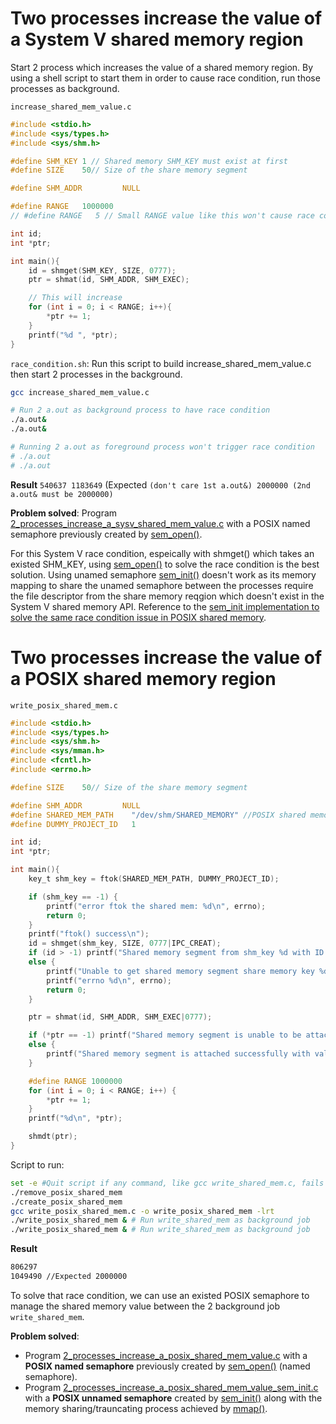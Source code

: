 # Two processes increase the value of a System V shared memory region

Start 2 process which increases the value of a shared memory region. By using a shell script to start them in order to cause race condition, run those processes as background.

``increase_shared_mem_value.c``
```c
#include <stdio.h>
#include <sys/types.h>
#include <sys/shm.h>

#define SHM_KEY 1 // Shared memory SHM_KEY must exist at first
#define SIZE    50// Size of the share memory segment

#define SHM_ADDR         NULL

#define RANGE   1000000
// #define RANGE   5 // Small RANGE value like this won't cause race condition

int id;
int *ptr;

int main(){
    id = shmget(SHM_KEY, SIZE, 0777);
    ptr = shmat(id, SHM_ADDR, SHM_EXEC);

    // This will increase 
    for (int i = 0; i < RANGE; i++){
        *ptr += 1;
    }
    printf("%d ", *ptr);
}
```
``race_condition.sh``: Run this script to build increase_shared_mem_value.c then start 2 processes in the background.
```sh
gcc increase_shared_mem_value.c

# Run 2 a.out as background process to have race condition
./a.out&
./a.out&

# Running 2 a.out as foreground process won't trigger race condition
# ./a.out
# ./a.out
```
**Result** ``540637 1183649`` (Expected ``(don't care 1st a.out&) 2000000 (2nd a.out& must be 2000000)`` 

**Problem solved**: Program [2_processes_increase_a_sysv_shared_mem_value.c](2_processes_increase_a_sysv_shared_mem_value.c) with a POSIX named semaphore previously created by [sem_open()](https://github.com/TranPhucVinh/C/blob/master/Physical%20layer/Thread/Semaphore.md#sem_open).

For this System V race condition, espeically with shmget() which takes an existed SHM_KEY, using [sem_open()](https://github.com/TranPhucVinh/C/blob/master/Physical%20layer/Thread/Semaphore.md#sem_open) to solve the race condition is the best solution. Using unamed semaphore [sem_init()]() doesn't work as its memory mapping to share the unamed semaphore between the processes require the file descriptor from the share memory reqgion which doesn't exist in the System V shared memory API. Reference to the [sem_init implementation to solve the same race condition issue in POSIX shared memory](2_processes_increase_a_posix_shared_mem_value_sem_init.c).
# Two processes increase the value of a POSIX shared memory region
``write_posix_shared_mem.c``
```c
#include <stdio.h>
#include <sys/types.h>
#include <sys/shm.h>
#include <sys/mman.h>
#include <fcntl.h>  
#include <errno.h>

#define SIZE    50// Size of the share memory segment

#define SHM_ADDR         NULL
#define SHARED_MEM_PATH    "/dev/shm/SHARED_MEMORY" //POSIX shared memory path
#define DUMMY_PROJECT_ID   1

int id;
int *ptr;

int main(){
    key_t shm_key = ftok(SHARED_MEM_PATH, DUMMY_PROJECT_ID);

    if (shm_key == -1) {
        printf("error ftok the shared mem: %d\n", errno);
        return 0;
    }
    printf("ftok() success\n");
    id = shmget(shm_key, SIZE, 0777|IPC_CREAT);
    if (id > -1) printf("Shared memory segment from shm_key %d with ID %d is got successfully\n", shm_key, id);
    else {
        printf("Unable to get shared memory segment share memory key %d\n", id);
        printf("errno %d\n", errno);
        return 0;
    }

    ptr = shmat(id, SHM_ADDR, SHM_EXEC|0777);

    if (*ptr == -1) printf("Shared memory segment is unable to be attached\n");
    else {
        printf("Shared memory segment is attached successfully with value %d\n", *ptr);
    }

    #define RANGE 1000000
    for (int i = 0; i < RANGE; i++) {
        *ptr += 1;
    }
    printf("%d\n", *ptr);

    shmdt(ptr);
}
```
Script to run:
```sh
set -e #Quit script if any command, like gcc write_shared_mem.c, fails
./remove_posix_shared_mem 
./create_posix_shared_mem  
gcc write_posix_shared_mem.c -o write_posix_shared_mem -lrt
./write_posix_shared_mem & # Run write_shared_mem as background job
./write_posix_shared_mem & # Run write_shared_mem as background job
```
**Result**
```sh
806297
1049490 //Expected 2000000
```
To solve that race condition, we can use an existed POSIX semaphore to manage the shared memory value between the 2 background job ``write_shared_mem``.

**Problem solved**: 

* Program [2_processes_increase_a_posix_shared_mem_value.c](2_processes_increase_a_posix_shared_mem_value.c) with a **POSIX named semaphore** previously created by [sem_open()](https://github.com/TranPhucVinh/C/blob/master/Physical%20layer/Thread/Semaphore.md#sem_open) (named semaphore).
* Program [2_processes_increase_a_posix_shared_mem_value_sem_init.c](2_processes_increase_a_posix_shared_mem_value.c) with a **POSIX unnamed semaphore** created by [sem_init()](https://github.com/TranPhucVinh/C/blob/master/Physical%20layer/Thread/Semaphore.md#sem_open) along with the memory sharing/trauncating process achieved by [mmap()]().
